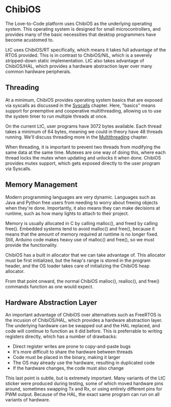 ChibiOS
=======

The Love-to-Code platform uses ChibiOS as the underlying operating system.  This operating system is designed for small microcontrollers, and provides many of the basic necessities that desktop programmers have become acustomed to.

LtC uses ChibiOS/RT specifically, which means it takes full advantage of the RTOS provided.  This is in contrast to ChibiOS/NIL, which is a severely stripped-down static implementation.  LtC also takes advantage of ChibiOS/HAL, which provides a hardware abstraction layer over many common hardware peripherals.

Threading
--------------

At a minimum, ChibiOS provides operating system basics that are exposed via syscalls as discussed in the [Syscalls](/syscalls.md) chapter.  Here, "basics" means support for preemptive and cooperative multithreading, allowing us to use the system timer to run multiple threads at once.

On the current LtC, user programs have 3072 bytes available.  Each thread takes a minimum of 64 bytes, meaning we could in theory have 48 threads running.  We'll discuss threading more in the [Multithreading](/multithreading.md) chapter.

When threading, it is important to prevent two threads from modifying the same data at the same time.  Mutexes are one way of doing this, where each thread locks the mutex when updating and unlocks it when done.  ChibiOS provides mutex support, which gets exposed directly to the user program via Syscalls.


Memory Management
-----------------

Modern programming languages are very dynamic.  Languages such as Java and Python free users from needing to worry about freeing objects when they're done.  Importantly, it also means they can make decisions at runtime, such as how many lights to attach to their project.

Memory is usually allocated in C by calling malloc(), and freed by calling free().  Embedded systems tend to avoid malloc() and free(), because it means that the amount of memory required at runtime is no longer fixed.  Still, Arduino code makes heavy use of malloc() and free(), so we must provide the functionality.

ChibiOS has a built in allocator that we can take advantage of.  This allocator must be first initialized, but the heap's range is stored in the program header, and the OS loader takes care of initializing the ChibiOS heap allocator.

From that point onward, the normal ChibiOS malloc(), realloc(), and free() commands function as one would expect.


Hardware Abstraction Layer
--------------------------

An important advantage of ChibiOS over alternatives such as FreeRTOS is the incusion of ChibiOS/HAL, which provides a hardware abstraction layer.  The underlying hardware can be swapped out and the HAL replaced, and code will continue to function as it did before.  This is preferrable to writing registers directly, which has a number of drawbacks:

 * Direct register writes are prone to copy-and-paste bugs
 * It's more difficult to share the hardware between threads
 * Code must be placed in the binary, making it larger
 * The OS may already use the hardware, resulting in duplicated code
 * If the hardware changes, the code must also change

This last point is subtle, but is extremely important.  Many variants of the LtC sticker were produced during testing, some of which moved hardware pins around, sometimes swapping Tx and Rx, or using entirely different pins for PWM output.  Because of the HAL, the exact same program can run on all variants of hardware.